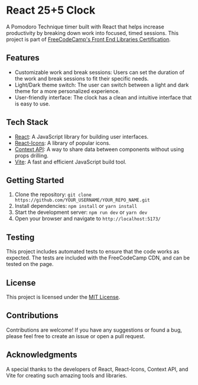 # React 25+5 Clock

A Pomodoro Technique timer built with React that helps increase productivity by breaking down work into focused, timed sessions. This project is part of [FreeCodeCamp's Front End Libraries Certification](https://www.freecodecamp.org/learn/front-end-libraries/front-end-libraries-projects/).

## Features
- Customizable work and break sessions: Users can set the duration of the work and break sessions to fit their specific needs.
- Light/Dark theme switch: The user can switch between a light and dark theme for a more personalized experience.
- User-friendly interface: The clock has a clean and intuitive interface that is easy to use.

## Tech Stack
- [React](https://reactjs.org/): A JavaScript library for building user interfaces.
- [React-Icons](https://react-icons.github.io/react-icons/): A library of popular icons.
- [Context API](https://reactjs.org/docs/context.html): A way to share data between components without using props drilling.
- [Vite](https://vitejs.com/): A fast and efficient JavaScript build tool.

## Getting Started
1. Clone the repository: `git clone https://github.com/YOUR_USERNAME/YOUR_REPO_NAME.git`
2. Install dependencies: `npm install` or `yarn install`
3. Start the development server: `npm run dev` or `yarn dev`
4. Open your browser and navigate to `http://localhost:5173/`

## Testing
This project includes automated tests to ensure that the code works as expected. The tests are included with the FreeCodeCamp CDN, and can be tested on the page.

## License
This project is licensed under the [MIT License](LICENSE).

## Contributions
Contributions are welcome! If you have any suggestions or found a bug, please feel free to create an issue or open a pull request.

## Acknowledgments
A special thanks to the developers of React, React-Icons, Context API, and Vite for creating such amazing tools and libraries.
